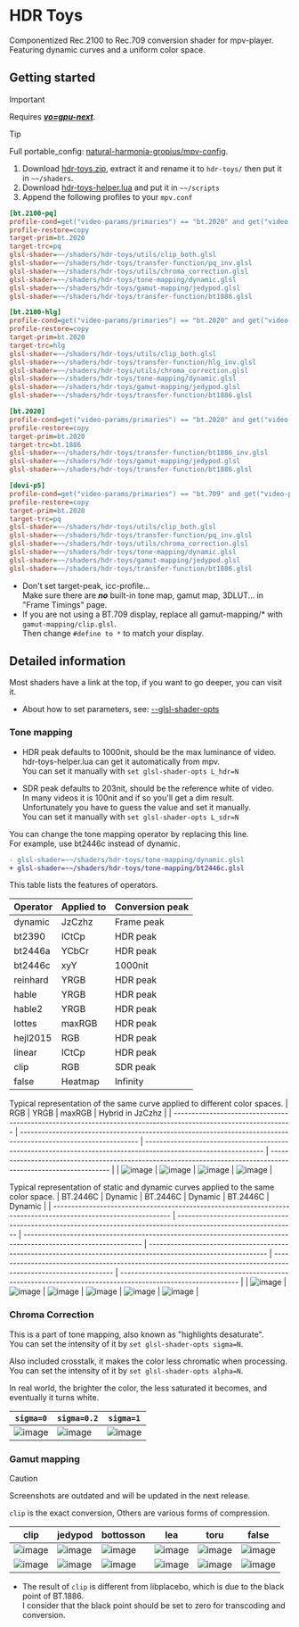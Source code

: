 # HDR Toys

Componentized Rec.2100 to Rec.709 conversion shader for mpv-player.  
Featuring dynamic curves and a uniform color space.

## Getting started

> [!Important]
> Requires [**_vo=gpu-next_**](https://mpv.io/manual/master/#video-output-drivers-gpu-next).

> [!Tip]
> Full portable_config: [natural-harmonia-gropius/mpv-config](https://github.com/natural-harmonia-gropius/mpv-config).

1. Download [hdr-toys.zip](https://github.com/natural-harmonia-gropius/hdr-toys/archive/refs/heads/master.zip), extract it and rename it to `hdr-toys/` then put it in `~~/shaders`.
2. Download [hdr-toys-helper.lua](https://github.com/natural-harmonia-gropius/mpv-config/blob/master/portable_config/scripts/hdr-toys-helper.lua) and put it in `~~/scripts`
3. Append the following profiles to your `mpv.conf`

```ini
[bt.2100-pq]
profile-cond=get("video-params/primaries") == "bt.2020" and get("video-params/gamma") == "pq"
profile-restore=copy
target-prim=bt.2020
target-trc=pq
glsl-shader=~~/shaders/hdr-toys/utils/clip_both.glsl
glsl-shader=~~/shaders/hdr-toys/transfer-function/pq_inv.glsl
glsl-shader=~~/shaders/hdr-toys/utils/chroma_correction.glsl
glsl-shader=~~/shaders/hdr-toys/tone-mapping/dynamic.glsl
glsl-shader=~~/shaders/hdr-toys/gamut-mapping/jedypod.glsl
glsl-shader=~~/shaders/hdr-toys/transfer-function/bt1886.glsl

[bt.2100-hlg]
profile-cond=get("video-params/primaries") == "bt.2020" and get("video-params/gamma") == "hlg"
profile-restore=copy
target-prim=bt.2020
target-trc=hlg
glsl-shader=~~/shaders/hdr-toys/utils/clip_both.glsl
glsl-shader=~~/shaders/hdr-toys/transfer-function/hlg_inv.glsl
glsl-shader=~~/shaders/hdr-toys/utils/chroma_correction.glsl
glsl-shader=~~/shaders/hdr-toys/tone-mapping/dynamic.glsl
glsl-shader=~~/shaders/hdr-toys/gamut-mapping/jedypod.glsl
glsl-shader=~~/shaders/hdr-toys/transfer-function/bt1886.glsl

[bt.2020]
profile-cond=get("video-params/primaries") == "bt.2020" and get("video-params/gamma") == "bt.1886"
profile-restore=copy
target-prim=bt.2020
target-trc=bt.1886
glsl-shader=~~/shaders/hdr-toys/transfer-function/bt1886_inv.glsl
glsl-shader=~~/shaders/hdr-toys/gamut-mapping/jedypod.glsl
glsl-shader=~~/shaders/hdr-toys/transfer-function/bt1886.glsl

[dovi-p5]
profile-cond=get("video-params/primaries") == "bt.709" and get("video-params/gamma") == "bt.1886" and get("video-out-params/max-luma") > 203
profile-restore=copy
target-prim=bt.2020
target-trc=pq
glsl-shader=~~/shaders/hdr-toys/utils/clip_both.glsl
glsl-shader=~~/shaders/hdr-toys/transfer-function/pq_inv.glsl
glsl-shader=~~/shaders/hdr-toys/utils/chroma_correction.glsl
glsl-shader=~~/shaders/hdr-toys/tone-mapping/dynamic.glsl
glsl-shader=~~/shaders/hdr-toys/gamut-mapping/jedypod.glsl
glsl-shader=~~/shaders/hdr-toys/transfer-function/bt1886.glsl
```

- Don't set target-peak, icc-profile...  
  Make sure there are _**no**_ built-in tone map, gamut map, 3DLUT... in "Frame Timings" page.
- If you are not using a BT.709 display, replace all gamut-mapping/\* with `gamut-mapping/clip.glsl`.  
  Then change `#define to *` to match your display.

## Detailed information

Most shaders have a link at the top, if you want to go deeper, you can visit it.

- About how to set parameters, see: [--glsl-shader-opts](https://mpv.io/manual/master/#options-glsl-shader-opts)

### Tone mapping

- HDR peak defaults to 1000nit, should be the max luminance of video.  
  hdr-toys-helper.lua can get it automatically from mpv.  
  You can set it manually with `set glsl-shader-opts L_hdr=N`

- SDR peak defaults to 203nit, should be the reference white of video.  
  In many videos it is 100nit and if so you'll get a dim result.  
  Unfortunately you have to guess the value and set it manually.  
  You can set it manually with `set glsl-shader-opts L_sdr=N`

You can change the tone mapping operator by replacing this line.  
For example, use bt2446c instead of dynamic.

```diff
- glsl-shader=~~/shaders/hdr-toys/tone-mapping/dynamic.glsl
+ glsl-shader=~~/shaders/hdr-toys/tone-mapping/bt2446c.glsl
```

This table lists the features of operators.

| Operator | Applied to | Conversion peak |
| -------- | ---------- | --------------- |
| dynamic  | JzCzhz     | Frame peak      |
| bt2390   | ICtCp      | HDR peak        |
| bt2446a  | YCbCr      | HDR peak        |
| bt2446c  | xyY        | 1000nit         |
| reinhard | YRGB       | HDR peak        |
| hable    | YRGB       | HDR peak        |
| hable2   | YRGB       | HDR peak        |
| lottes   | maxRGB     | HDR peak        |
| hejl2015 | RGB        | HDR peak        |
| linear   | ICtCp      | HDR peak        |
| clip     | RGB        | SDR peak        |
| false    | Heatmap    | Infinity        |

Typical representation of the same curve applied to different color spaces.
| RGB | YRGB | maxRGB | Hybrid in JzCzhz |
| --------------------------------------------------------------------------------------------------------------- | --------------------------------------------------------------------------------------------------------------- | --------------------------------------------------------------------------------------------------------------- | --------------------------------------------------------------------------------------------------------------- |
| ![image](https://user-images.githubusercontent.com/50797982/216764535-6bd0b74e-9b60-4743-9b25-dc7988fd0a8a.png) | ![image](https://user-images.githubusercontent.com/50797982/216764516-0cce4ddc-a414-47f1-9d9e-0b10aacee78b.png) | ![image](https://user-images.githubusercontent.com/50797982/216764500-24bf11c5-a480-44a5-99c7-853ebaa63744.png) | ![image](https://user-images.githubusercontent.com/50797982/216764489-0fe2cff9-cbb9-4f81-a9de-de3b333a5860.png) |

Typical representation of static and dynamic curves applied to the same color space.
| BT.2446C | Dynamic | BT.2446C | Dynamic | BT.2446C | Dynamic |
| --------------------------------------------------------------------------------------------------------------- | --------------------------------------------------------------------------------------------------------------- | --------------------------------------------------------------------------------------------------------------- | --------------------------------------------------------------------------------------------------------------- | --------------------------------------------------------------------------------------------------------------- | --------------------------------------------------------------------------------------------------------------- |
| ![image](https://user-images.githubusercontent.com/50797982/216832251-abf05c55-bc97-48e4-97c8-a9b06240f235.png) | ![image](https://user-images.githubusercontent.com/50797982/216832261-93d7dcd4-7588-4086-a4dd-fb48d29c0ade.png) | ![image](https://user-images.githubusercontent.com/50797982/216901529-fa175d65-1fc8-4efe-a5e3-df7d63b4c800.png) | ![image](https://user-images.githubusercontent.com/50797982/216901584-93ffdbae-4f70-4b81-a978-d0fe69e06a39.png) | ![image](https://user-images.githubusercontent.com/50797982/216832312-9a3e1a9f-2dd0-4b28-abd0-b09b5aa45399.png) | ![image](https://user-images.githubusercontent.com/50797982/216832291-fbee6755-b028-4ede-a330-bccf0904a5b3.png) |

### Chroma Correction

This is a part of tone mapping, also known as "highlights desaturate".  
You can set the intensity of it by `set glsl-shader-opts sigma=N`.

Also included crosstalk, it makes the color less chromatic when processing.  
You can set the intensity of it by `set glsl-shader-opts alpha=N`.

In real world, the brighter the color, the less saturated it becomes, and eventually it turns white.

| `sigma=0`                                                                                                       | `sigma=0.2`                                                                                                     | `sigma=1`                                                                                                       |
| --------------------------------------------------------------------------------------------------------------- | --------------------------------------------------------------------------------------------------------------- | --------------------------------------------------------------------------------------------------------------- |
| ![image](https://user-images.githubusercontent.com/50797982/216247628-8647c010-ff70-488c-bc40-1d57612d1d9f.png) | ![image](https://user-images.githubusercontent.com/50797982/216247654-fc3066a1-098b-4f81-b4c5-a9c8eb6720cd.png) | ![image](https://user-images.githubusercontent.com/50797982/216247675-71c50982-2061-49b1-93b7-87ebe85951d6.png) |

### Gamut mapping

> [!CAUTION]
> Screenshots are outdated and will be updated in the next release.

`clip` is the exact conversion, Others are various forms of compression.

| clip                                                                                                                | jedypod                                                                                                             | bottosson                                                                                                           | lea                                                                                                                 | toru                                                                                                                | false                                                                                                               |
| ------------------------------------------------------------------------------------------------------------------- | ------------------------------------------------------------------------------------------------------------------- | ------------------------------------------------------------------------------------------------------------------- | ------------------------------------------------------------------------------------------------------------------- | ------------------------------------------------------------------------------------------------------------------- | ------------------------------------------------------------------------------------------------------------------- |
| ![image](https://github.com/natural-harmonia-gropius/hdr-toys/assets/50797982/eea8406f-5ad1-4e97-b13a-6dd019b13a70) | ![image](https://github.com/natural-harmonia-gropius/hdr-toys/assets/50797982/e648e5a1-6bde-4372-9bec-d2da2df6cbbf) | ![image](https://github.com/natural-harmonia-gropius/hdr-toys/assets/50797982/4bf2c24c-4b76-47d0-b719-fccf663167d5) | ![image](https://github.com/natural-harmonia-gropius/hdr-toys/assets/50797982/c7f3dd01-c1a6-48a9-a620-cf16a97689da) | ![image](https://github.com/natural-harmonia-gropius/hdr-toys/assets/50797982/2418d48d-7261-4dd2-89f1-43609fb1b73a) | ![image](https://github.com/natural-harmonia-gropius/hdr-toys/assets/50797982/fc2dea26-d7c7-4bfc-aa82-b87c54bbd6a9) |
| ![image](https://github.com/natural-harmonia-gropius/hdr-toys/assets/50797982/6cecd47d-7fb6-4b64-9eec-dd00603814d7) | ![image](https://github.com/natural-harmonia-gropius/hdr-toys/assets/50797982/31883217-11b0-4b68-a3da-39bdfc66479a) | ![image](https://github.com/natural-harmonia-gropius/hdr-toys/assets/50797982/094d8ac2-7ec2-4cfa-a932-b2a52538cc30) | ![image](https://github.com/natural-harmonia-gropius/hdr-toys/assets/50797982/2c4f6b1f-b91a-488b-bab6-8d5c83288f8f) | ![image](https://github.com/natural-harmonia-gropius/hdr-toys/assets/50797982/f8b059c1-aafb-4c5a-ab4c-09999629a68f) | ![image](https://github.com/natural-harmonia-gropius/hdr-toys/assets/50797982/5333a5cd-a446-46f6-96e9-4567cc8b4c3e) |

- The result of `clip` is different from libplacebo, which is due to the black point of BT.1886.  
  I consider that the black point should be set to zero for transcoding and conversion.
